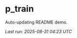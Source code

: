 # p_train

Auto-updating README demo.

<!--START_SECTION:status-->
_Last run: 2025-08-31 04:23 UTC_
<!--END_SECTION:status-->





























































































































































































































































